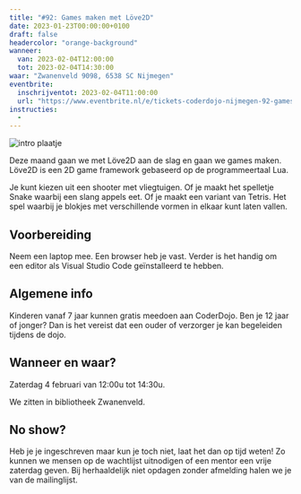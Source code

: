 ```yaml
---
title: "#92: Games maken met Löve2D"
date: 2023-01-23T00:00:00+0100
draft: false
headercolor: "orange-background"
wanneer: 
  van: 2023-02-04T12:00:00
  tot: 2023-02-04T14:30:00
waar: "Zwanenveld 9098, 6538 SC Nijmegen"
eventbrite:
  inschrijventot: 2023-02-04T11:00:00
  url: "https://www.eventbrite.nl/e/tickets-coderdojo-nijmegen-92-games-maken-met-love2d-523046294547"
instructies:
  - 
---
```


![intro plaatje](https://img.evbuc.com/https%3A%2F%2Fcdn.evbuc.com%2Fimages%2F430572129%2F187233351803%2F1%2Foriginal.20230123-212809?h=200&w=450&auto=format%2Ccompress&q=75&sharp=10&rect=0%2C0%2C2176%2C1088&s=5a08932a3af0f15b263ad8d0b118f7e2)



Deze maand gaan we met Löve2D aan de slag en gaan we games maken. Löve2D  is een 2D game framework gebaseerd op de programmeertaal Lua.

<!--more-->



J﻿e kunt kiezen uit een shooter met vliegtuigen. Of je maakt het spelletje Snake waarbij een slang appels eet. Of je maakt een variant van Tetris. Het spel waarbij  je blokjes met verschillende vormen in elkaar kunt laten vallen.
## Voorbereiding

Neem een laptop mee. Een browser heb je vast. Verder is het handig om een editor als Visual Studio Code geïnstalleerd te hebben.
## Algemene info

Kinderen vanaf 7 jaar kunnen gratis meedoen aan CoderDojo. Ben je 12 jaar of jonger? Dan is het vereist dat een ouder of verzorger je kan begeleiden tijdens de dojo.
## <strong>Wanneer en waar?</strong>

Zaterdag 4 februari van 12:00u tot 14:30u.

We zitten in bibliotheek Zwanenveld.
## <strong>No show?</strong>

Heb je je ingeschreven maar kun je toch niet, laat het dan op tijd weten! Zo kunnen we mensen op de wachtlijst uitnodigen of een mentor een vrije zaterdag geven. Bij herhaaldelijk niet opdagen zonder afmelding halen we je van de mailinglijst.